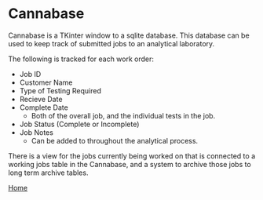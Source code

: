 # Cannabase

Cannabase is a TKinter window to a sqlite database. This database can be used to keep track of submitted jobs to an analytical laboratory.

The following is tracked for each work order:
* Job ID
* Customer Name
* Type of Testing Required
* Recieve Date
* Complete Date
    * Both of the overall job, and the individual tests in the job.
* Job Status (Complete or Incomplete)
* Job Notes
    * Can be added to throughout the analytical process.

There is a view for the jobs currently being worked on that is connected to a working jobs table in the Cannabase, and a system to archive those jobs to long term archive tables.


[Home](http://StavromularBeta.github.io)